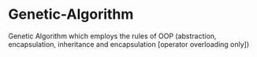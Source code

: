 # Genetic-Algorithm
Genetic Algorithm which employs the rules of OOP (abstraction, encapsulation, inheritance and encapsulation [operator overloading only])
